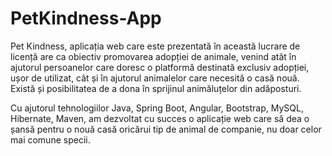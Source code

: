 # PetKindness-App

Pet Kindness, aplicația web care este prezentată în această lucrare de licență are ca
obiectiv promovarea adopției de animale, venind atât în ajutorul persoanelor care doresc o
platformă destinată exclusiv adopției, ușor de utilizat, cât și în ajutorul animalelor care necesită o
casă nouă. Există și posibilitatea de a dona în sprijinul animăluțelor din adăposturi.

Cu ajutorul tehnologiilor Java, Spring Boot, Angular, Bootstrap, MySQL, Hibernate, Maven, am
dezvoltat cu succes o aplicație web care să dea o șansă pentru o nouă casă oricărui tip de animal
de companie, nu doar celor mai comune specii.
